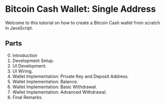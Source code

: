 # Bitcoin Cash Wallet: Single Address

Welcome to this tutorial on how to create a Bitcoin Cash wallet from scratch in JavaScript.

## Parts

0. Introduction
1. Development Setup.
2. UI Development.
3. UI Wiring.
4. Wallet Implementation: Private Key and Deposit Address.
5. Wallet Implementation: Balance.
6. Wallet Implementation: Basic Withdrawal.
7. Wallet Implementation: Advanced Withdrawal.
8. Final Remarks.
